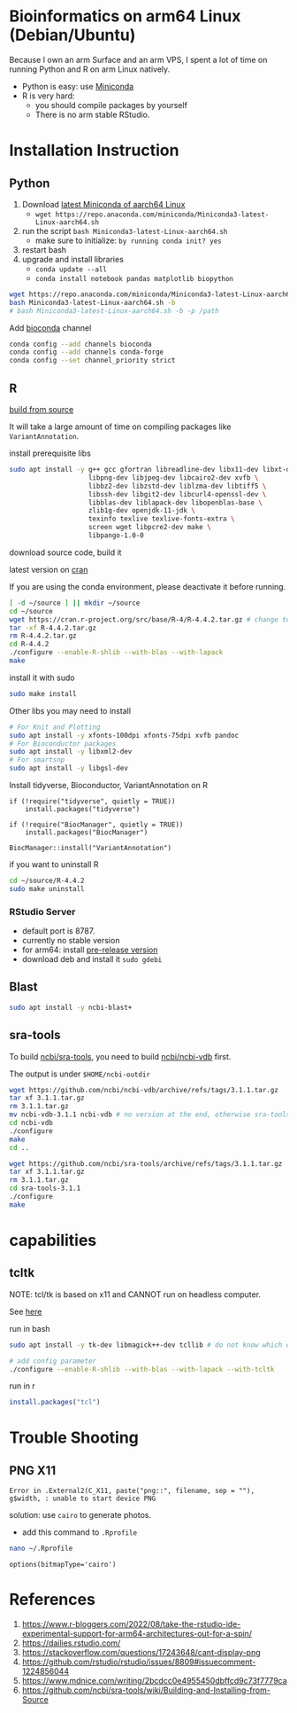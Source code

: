 # Bioinformatics on arm64 Linux (Debian/Ubuntu)

Because I own an arm Surface and an arm VPS, I spent a lot of time on running Python and R on arm Linux natively.

- Python is easy: use [Miniconda](https://docs.conda.io/en/latest/miniconda.html)
- R is very hard:
  - you should compile packages by yourself
  - There is no arm stable RStudio.

# Installation Instruction

## Python

1. Download [latest Miniconda of aarch64 Linux](https://docs.conda.io/en/latest/miniconda.html)
   - `wget https://repo.anaconda.com/miniconda/Miniconda3-latest-Linux-aarch64.sh`
2. run the script `bash Miniconda3-latest-Linux-aarch64.sh`
   - make sure to initialize: `by running conda init? yes`
3. restart bash
4. upgrade and install libraries
   - `conda update --all`
   - `conda install notebook pandas matplotlib biopython`

```bash
wget https://repo.anaconda.com/miniconda/Miniconda3-latest-Linux-aarch64.sh
bash Miniconda3-latest-Linux-aarch64.sh -b
# bash Miniconda3-latest-Linux-aarch64.sh -b -p /path
```

Add [bioconda](https://bioconda.github.io/) channel

```bash
conda config --add channels bioconda
conda config --add channels conda-forge
conda config --set channel_priority strict
```

## R

[build from source](https://www.r-bloggers.com/2022/08/take-the-rstudio-ide-experimental-support-for-arm64-architectures-out-for-a-spin/)

It will take a large amount of time on compiling packages like `VariantAnnotation`.

install prerequisite libs

```bash
sudo apt install -y g++ gcc gfortran libreadline-dev libx11-dev libxt-dev \
                    libpng-dev libjpeg-dev libcairo2-dev xvfb \
                    libbz2-dev libzstd-dev liblzma-dev libtiff5 \
                    libssh-dev libgit2-dev libcurl4-openssl-dev \
                    libblas-dev liblapack-dev libopenblas-base \
                    zlib1g-dev openjdk-11-jdk \
                    texinfo texlive texlive-fonts-extra \
                    screen wget libpcre2-dev make \
                    libpango-1.0-0
```

download source code, build it

latest version on [cran](https://cran.r-project.org/)

If you are using the conda environment, please deactivate it before running.

```bash
[ -d ~/source ] || mkdir ~/source
cd ~/source
wget https://cran.r-project.org/src/base/R-4/R-4.4.2.tar.gz # change to the latest version
tar -xf R-4.4.2.tar.gz
rm R-4.4.2.tar.gz
cd R-4.4.2
./configure --enable-R-shlib --with-blas --with-lapack
make
```

install it with sudo

```bash
sudo make install
```

Other libs you may need to install

```bash
# For Knit and Plotting
sudo apt install -y xfonts-100dpi xfonts-75dpi xvfb pandoc
# For Bioconductor packages
sudo apt install -y libxml2-dev 
# For smartsnp
sudo apt install -y libgsl-dev
```

Install tidyverse, Bioconductor, VariantAnnotation on R

```
if (!require("tidyverse", quietly = TRUE))
    install.packages("tidyverse")

if (!require("BiocManager", quietly = TRUE))
    install.packages("BiocManager")

BiocManager::install("VariantAnnotation")
```

if you want to uninstall R

```bash
cd ~/source/R-4.4.2
sudo make uninstall
```

### RStudio Server

- default port is 8787.
- currently no stable version
- for arm64: install [pre-release version](https://dailies.rstudio.com/)
- download deb and install it `sudo gdebi `

## Blast

```bash
sudo apt install -y ncbi-blast+
```

## sra-tools

To build [ncbi/sra-tools](https://github.com/ncbi/sra-tools), you need to build [ncbi/ncbi-vdb](https://github.com/ncbi/ncbi-vdb) first.

The output is under `$HOME/ncbi-outdir`

```bash
wget https://github.com/ncbi/ncbi-vdb/archive/refs/tags/3.1.1.tar.gz
tar xf 3.1.1.tar.gz
rm 3.1.1.tar.gz
mv ncbi-vdb-3.1.1 ncbi-vdb # no version at the end, otherwise sra-tools cannot find it automatically
cd ncbi-vdb
./configure
make
cd ..

wget https://github.com/ncbi/sra-tools/archive/refs/tags/3.1.1.tar.gz
tar xf 3.1.1.tar.gz
rm 3.1.1.tar.gz
cd sra-tools-3.1.1
./configure
make
```

# capabilities

## tcltk

NOTE: tcl/tk is based on x11 and CANNOT run on headless computer.

See [here](https://community.rstudio.com/t/problem-installing-gwidgets2tcltk/137978)

run in bash

```bash
sudo apt install -y tk-dev libmagick++-dev tcllib # do not know which one is actually needed
```

```bash
# add config parameter
./configure --enable-R-shlib --with-blas --with-lapack --with-tcltk
```

run in r

```r
install.packages("tcl")
```

# Trouble Shooting

## PNG X11

```
Error in .External2(C_X11, paste("png::", filename, sep = ""), g$width, : unable to start device PNG
```

solution: use `cairo` to generate photos.

- add this command to `.Rprofile`

```bash
nano ~/.Rprofile
```

```
options(bitmapType='cairo')
```

# References

1. https://www.r-bloggers.com/2022/08/take-the-rstudio-ide-experimental-support-for-arm64-architectures-out-for-a-spin/
2. https://dailies.rstudio.com/
3. https://stackoverflow.com/questions/17243648/cant-display-png
4. https://github.com/rstudio/rstudio/issues/8809#issuecomment-1224856044
5. https://www.mdnice.com/writing/2bcdcc0e4955450dbffcd9c73f7779ca
6. https://github.com/ncbi/sra-tools/wiki/Building-and-Installing-from-Source
